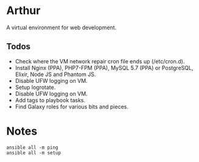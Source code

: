 # Arthur
A virtual environment for web development.

## Todos
- Check where the VM network repair cron file ends up (/etc/cron.d).
- Install Nginx (PPA), PHP7-FPM (PPA), MySQL 5.7 (PPA) or PostgreSQL, Elixir, Node JS and Phantom JS.
- Disable UFW logging on VM.
- Setup logrotate.
- Disable UFW logging on VM.
- Add tags to playbook tasks.
- Find Galaxy roles for various bits and pieces.

# Notes
```
ansible all -m ping
ansible all -m setup
```
